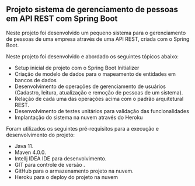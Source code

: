 <h2>Projeto sistema de gerenciamento de pessoas em API REST com Spring Boot</h2>

Neste projeto foi desenvolvido um pequeno sistema para o gerenciamento de pessoas de uma empresa através de uma API REST, criada com o Spring Boot.

Neste projeto foi desenvolvido e abordado os seguintes tópicos abaixo:

* Setup inicial de projeto com o Spring Boot Initializer
* Criação de modelo de dados para o mapeamento de entidades em bancos de dados
* Desenvolvimento de operações de gerenciamento de usuários (Cadastro, leitura, atualização e remoção de pessoas de um sistema).
* Relação de cada uma das operações acima com o padrão arquitetural REST.
* Desenvolvimento de testes unitários para validação das funcionalidades
* Implantação do sistema na nuvem através do Heroku


Foram utilizados os seguintes pré-requisitos para a execução e desenvolvimento do projeto:

* Java 11.
* Maven 4.0.0.
* Intellj IDEA IDE para desenvolvimento.
* GIT para controle de versão .
* GitHub para o armazenamento projeto na nuvem.
* Heroku para o deploy do projeto na nuvem

  

